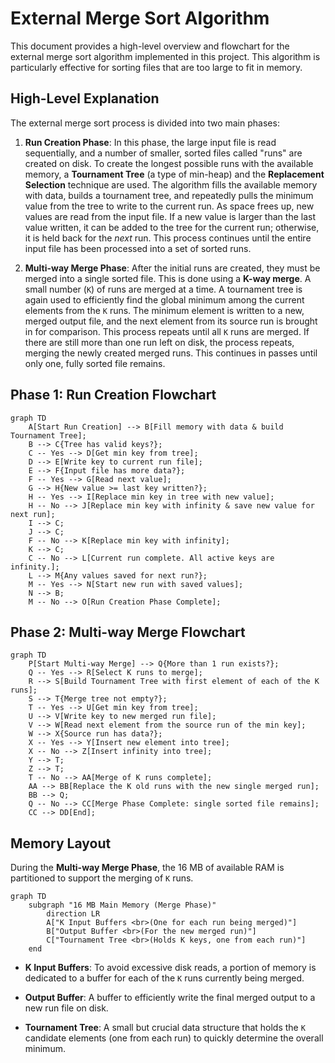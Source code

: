 # External Merge Sort Algorithm

This document provides a high-level overview and flowchart for the external merge sort algorithm implemented in this project. This algorithm is particularly effective for sorting files that are too large to fit in memory.

## High-Level Explanation

The external merge sort process is divided into two main phases:

1.  **Run Creation Phase**: In this phase, the large input file is read sequentially, and a number of smaller, sorted files called "runs" are created on disk. To create the longest possible runs with the available memory, a **Tournament Tree** (a type of min-heap) and the **Replacement Selection** technique are used. The algorithm fills the available memory with data, builds a tournament tree, and repeatedly pulls the minimum value from the tree to write to the current run. As space frees up, new values are read from the input file. If a new value is larger than the last value written, it can be added to the tree for the current run; otherwise, it is held back for the _next_ run. This process continues until the entire input file has been processed into a set of sorted runs.

2.  **Multi-way Merge Phase**: After the initial runs are created, they must be merged into a single sorted file. This is done using a **K-way merge**. A small number (`K`) of runs are merged at a time. A tournament tree is again used to efficiently find the global minimum among the current elements from the `K` runs. The minimum element is written to a new, merged output file, and the next element from its source run is brought in for comparison. This process repeats until all `K` runs are merged. If there are still more than one run left on disk, the process repeats, merging the newly created merged runs. This continues in passes until only one, fully sorted file remains.

## Phase 1: Run Creation Flowchart

```mermaid
graph TD
    A[Start Run Creation] --> B[Fill memory with data & build Tournament Tree];
    B --> C{Tree has valid keys?};
    C -- Yes --> D[Get min key from tree];
    D --> E[Write key to current run file];
    E --> F{Input file has more data?};
    F -- Yes --> G[Read next value];
    G --> H{New value >= last key written?};
    H -- Yes --> I[Replace min key in tree with new value];
    H -- No --> J[Replace min key with infinity & save new value for next run];
    I --> C;
    J --> C;
    F -- No --> K[Replace min key with infinity];
    K --> C;
    C -- No --> L[Current run complete. All active keys are infinity.];
    L --> M{Any values saved for next run?};
    M -- Yes --> N[Start new run with saved values];
    N --> B;
    M -- No --> O[Run Creation Phase Complete];
```

## Phase 2: Multi-way Merge Flowchart

```mermaid
graph TD
    P[Start Multi-way Merge] --> Q{More than 1 run exists?};
    Q -- Yes --> R[Select K runs to merge];
    R --> S[Build Tournament Tree with first element of each of the K runs];
    S --> T{Merge tree not empty?};
    T -- Yes --> U[Get min key from tree];
    U --> V[Write key to new merged run file];
    V --> W[Read next element from the source run of the min key];
    W --> X{Source run has data?};
    X -- Yes --> Y[Insert new element into tree];
    X -- No --> Z[Insert infinity into tree];
    Y --> T;
    Z --> T;
    T -- No --> AA[Merge of K runs complete];
    AA --> BB[Replace the K old runs with the new single merged run];
    BB --> Q;
    Q -- No --> CC[Merge Phase Complete: single sorted file remains];
    CC --> DD[End];
```

## Memory Layout

During the **Multi-way Merge Phase**, the 16 MB of available RAM is partitioned to support the merging of `K` runs.

```mermaid
graph TD
    subgraph "16 MB Main Memory (Merge Phase)"
        direction LR
        A["K Input Buffers <br>(One for each run being merged)"]
        B["Output Buffer <br>(For the new merged run)"]
        C["Tournament Tree <br>(Holds K keys, one from each run)"]
    end
```

- **K Input Buffers**: To avoid excessive disk reads, a portion of memory is dedicated to a buffer for each of the `K` runs currently being merged.

- **Output Buffer**: A buffer to efficiently write the final merged output to a new run file on disk.

- **Tournament Tree**: A small but crucial data structure that holds the `K` candidate elements (one from each run) to quickly determine the overall minimum.
